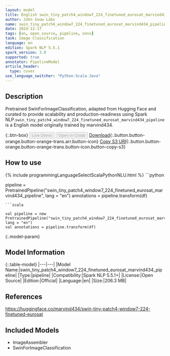 ```yaml
---
layout: model
title: English swin_tiny_patch4_window7_224_finetuned_eurosat_marvind434_pipeline pipeline SwinForImageClassification from marvind434
author: John Snow Labs
name: swin_tiny_patch4_window7_224_finetuned_eurosat_marvind434_pipeline
date: 2024-12-17
tags: [en, open_source, pipeline, onnx]
task: Image Classification
language: en
edition: Spark NLP 5.5.1
spark_version: 3.0
supported: true
annotator: PipelineModel
article_header:
  type: cover
use_language_switcher: "Python-Scala-Java"
---
```


## Description

Pretrained SwinForImageClassification, adapted from Hugging Face and curated to provide scalability and production-readiness using Spark NLP.`swin_tiny_patch4_window7_224_finetuned_eurosat_marvind434_pipeline` is a English model originally trained by marvind434.

{:.btn-box}
<button class="button button-orange" disabled>Live Demo</button>
<button class="button button-orange" disabled>Open in Colab</button>
[Download](https://s3.amazonaws.com/auxdata.johnsnowlabs.com/public/models/swin_tiny_patch4_window7_224_finetuned_eurosat_marvind434_pipeline_en_5.5.1_3.0_1734422204382.zip){:.button.button-orange.button-orange-trans.arr.button-icon}
[Copy S3 URI](s3://auxdata.johnsnowlabs.com/public/models/swin_tiny_patch4_window7_224_finetuned_eurosat_marvind434_pipeline_en_5.5.1_3.0_1734422204382.zip){:.button.button-orange.button-orange-trans.button-icon.button-copy-s3}

## How to use



<div class="tabs-box" markdown="1">
{% include programmingLanguageSelectScalaPythonNLU.html %}
```python

pipeline = PretrainedPipeline("swin_tiny_patch4_window7_224_finetuned_eurosat_marvind434_pipeline", lang = "en")
annotations =  pipeline.transform(df)   

```
```scala

val pipeline = new PretrainedPipeline("swin_tiny_patch4_window7_224_finetuned_eurosat_marvind434_pipeline", lang = "en")
val annotations = pipeline.transform(df)

```
</div>

{:.model-param}
## Model Information

{:.table-model}
|---|---|
|Model Name:|swin_tiny_patch4_window7_224_finetuned_eurosat_marvind434_pipeline|
|Type:|pipeline|
|Compatibility:|Spark NLP 5.5.1+|
|License:|Open Source|
|Edition:|Official|
|Language:|en|
|Size:|206.3 MB|

## References

https://huggingface.co/marvind434/swin-tiny-patch4-window7-224-finetuned-eurosat

## Included Models

- ImageAssembler
- SwinForImageClassification